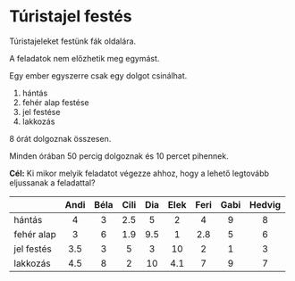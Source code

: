 # Túristajel festés

Túristajeleket festünk fák oldalára.

A feladatok nem előzhetik meg egymást.

Egy ember egyszerre csak egy dolgot csinálhat.

1. hántás
2. fehér alap festése
3. jel festése
4. lakkozás

8 órát dolgoznak összesen.

Minden órában 50 percig dolgoznak és 10 percet pihennek.

**Cél:** Ki mikor melyik feladatot végezze ahhoz, hogy a lehető legtovább eljussanak a feladattal?

|            | Andi  | Béla  | Cili  |  Dia  | Elek  | Feri  | Gabi  | Hedvig |
| :--------- | :---: | :---: | :---: | :---: | :---: | :---: | :---: | :----: |
| hántás     |   4   |   3   |  2.5  |   5   |   2   |   4   |   9   |   8    |
| fehér alap |   3   |   6   |  1.9  |  9.5  |   1   |  2.8  |   5   |   6    |
| jel festés |  3.5  |   3   |   5   |   3   |  10   |   2   |   1   |   3    |
| lakkozás   |  4.5  |   8   |   2   |  10   |  4.1  |   7   |   9   |   7    |
